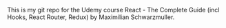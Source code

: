 This is my git repo for the Udemy course React - The Complete Guide (incl Hooks, React Router, Redux) by Maximilian Schwarzmuller. 


